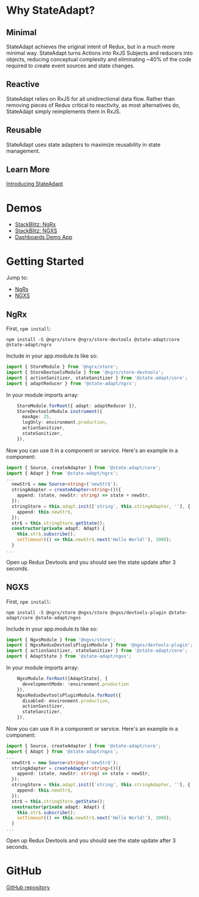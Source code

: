 # Why StateAdapt?

## Minimal

StateAdapt achieves the original intent of Redux, but in a much more
minimal way. StateAdapt turns Actions into RxJS Subjects and reducers into
objects, reducing conceptual complexity and eliminating ~40% of the code
required to create event sources and state changes.

## Reactive

StateAdapt relies on RxJS for all unidirectional data flow. Rather than
removing pieces of Redux critical to reactivity, as most alternatives do,
StateAdapt simply reimplements them in RxJS.

## Reusable

StateAdapt uses state adapters to maximize reusability in state management.

## Learn More

[Introducing StateAdapt](https://medium.com/weekly-webtips/introducing-stateadapt-reusable-reactive-state-management-9f0388f1850e)

# Demos

- [StackBlitz: NgRx](https://stackblitz.com/edit/state-adapt-ngrx?file=src/app/app.component.ts)
- [StackBlitz: NGXS](https://stackblitz.com/edit/state-adapt-ngxs?file=src/app/app.component.ts)
- [Dashboards Demo App](/dashboards)

# Getting Started

Jump to:

- [NgRx](#ngrx)
- [NGXS](#ngxs)

## NgRx

First, `npm install`:

```
npm install -S @ngrx/store @ngrx/store-devtools @state-adapt/core @state-adapt/ngrx
```

Include in your app.module.ts like so:

```typescript
import { StoreModule } from '@ngrx/store';
import { StoreDevtoolsModule } from '@ngrx/store-devtools';
import { actionSanitizer, stateSanitizer } from '@state-adapt/core';
import { adaptReducer } from '@state-adapt/ngrx';
```

In your module imports array:

```typescript
    StoreModule.forRoot({ adapt: adaptReducer }),
    StoreDevtoolsModule.instrument({
      maxAge: 25,
      logOnly: environment.production,
      actionSanitizer,
      stateSanitizer,
    }),
```

Now you can use it in a component or service. Here's an example in a component:

```typescript
import { Source, createAdapter } from '@state-adapt/core';
import { Adapt } from '@state-adapt/ngrx';
...
  newStr$ = new Source<string>('newStr$');
  stringAdapter = createAdapter<string>()({
    append: (state, newStr: string) => state + newStr,
  });
  stringStore = this.adapt.init(['string', this.stringAdapter, ''], {
    append: this.newStr$,
  });
  str$ = this.stringStore.getState();
  constructor(private adapt: Adapt) {
    this.str$.subscribe();
    setTimeout(() => this.newStr$.next('Hello World!'), 3000);
  }
...
```

Open up Redux Devtools and you should see the state update after 3 seconds.

## NGXS

First, `npm install`:

```
npm install -S @ngrx/store @ngxs/store @ngxs/devtools-plugin @state-adapt/core @state-adapt/ngxs
```

Include in your app.module.ts like so:

```typescript
import { NgxsModule } from '@ngxs/store';
import { NgxsReduxDevtoolsPluginModule } from '@ngxs/devtools-plugin';
import { actionSanitizer, stateSanitizer } from '@state-adapt/core';
import { AdaptState } from '@state-adapt/ngxs';
```

In your module imports array:

```typescript
    NgxsModule.forRoot([AdaptState], {
      developmentMode: !environment.production
    }),
    NgxsReduxDevtoolsPluginModule.forRoot({
      disabled: environment.production,
      actionSanitizer,
      stateSanitizer,
    }),
```

Now you can use it in a component or service. Here's an example in a component:

```typescript
import { Source, createAdapter } from '@state-adapt/core';
import { Adapt } from '@state-adapt/ngxs';
...
  newStr$ = new Source<string>('newStr$');
  stringAdapter = createAdapter<string>()({
    append: (state, newStr: string) => state + newStr,
  });
  stringStore = this.adapt.init(['string', this.stringAdapter, ''], {
    append: this.newStr$,
  });
  str$ = this.stringStore.getState();
  constructor(private adapt: Adapt) {
    this.str$.subscribe();
    setTimeout(() => this.newStr$.next('Hello World!'), 3000);
  }
...
```

Open up Redux Devtools and you should see the state update after 3 seconds.

# GitHub

[GitHub repository](https://github.com/state-adapt/state-adapt)
